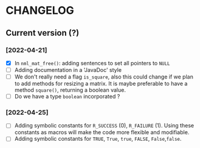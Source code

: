# CHANGELOG

## Current version (?)

### [2022-04-21]

- [X] In `nml_mat_free()`: adding sentences to set all pointers to `NULL`
- [ ] Adding documentation in a 'JavaDoc' style
- [ ] We don't really need a flag `is_square`, also this could change if we plan to add methods for resizing a matrix. It is maybe preferable to have a method `square()`, returning a boolean value.
- [ ] Do we have a type `boolean` incorporated ?

### [2022-04-25]
- [ ] Adding symbolic constants for `R_SUCCESS` (0), `R_FAILURE` (1). Using these constants as macros will make the code more flexible and modifiable.
- [ ] Adding symbolic constants for `TRUE`, `True`, `true`, `FALSE`, `False`,`false`.